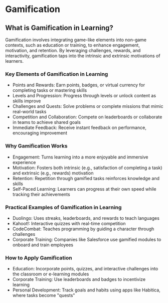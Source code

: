 # Gamification

<h2>What is Gamification in Learning?</h2>

Gamification involves integrating game-like elements into non-game contexts, such as education or training, to enhance engagement, motivation, and retention. By leveraging challenges, rewards, and interactivity, gamification taps into the intrinsic and extrinsic motivations of learners.

<h3>Key Elements of Gamification in Learning</h3>

- Points and Rewards: Earn points, badges, or virtual currency for completing tasks or mastering skills
- Levels and Progression: Progress through levels or unlock content as skills improve
- Challenges and Quests: Solve problems or complete missions that mimic real-world tasks
- Competition and Collaboration: Compete on leaderboards or collaborate in teams to achieve shared goals
- Immediate Feedback: Receive instant feedback on performance, encouraging improvement

<h3>Why Gamification Works</h3>

- Engagement: Turns learning into a more enjoyable and immersive experience
- Motivation: Fosters both intrinsic (e.g., satisfaction of completing a task) and extrinsic (e.g., rewards) motivation
- Retention: Repetition through gamified tasks reinforces knowledge and skills
- Self-Paced Learning: Learners can progress at their own speed while tracking their achievements

<h3>Practical Examples of Gamification in Learning</h3>

- Duolingo: Uses streaks, leaderboards, and rewards to teach languages
- Kahoot!: Interactive quizzes with real-time competition
- CodeCombat: Teaches programming by guiding a character through challenges
- Corporate Training: Companies like Salesforce use gamified modules to onboard and train employees

<h3>How to Apply Gamification</h3>

- Education: Incorporate points, quizzes, and interactive challenges into the classroom or e-learning modules
- Corporate Training: Use leaderboards and badges to incentivize learning
- Personal Development: Track goals and habits using apps like Habitica, where tasks become "quests"
